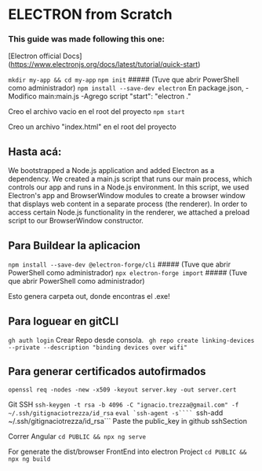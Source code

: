 # ELECTRON from Scratch

### This guide was made following this one:
[Electron official Docs] (https://www.electronjs.org/docs/latest/tutorial/quick-start)

```mkdir my-app && cd my-app```
```npm init``` ##### (Tuve que abrir PowerShell como administrador)
```npm install --save-dev electron```
En package.json,
 -Modifico 
 main:main.js
 -Agrego script 
 "start": "electron ."

Creo el archivo vacio en el root del proyecto
```npm start```

Creo un archivo "index.html" en el root del proyecto

## Hasta acá:
We bootstrapped a Node.js application and added Electron as a dependency.
We created a main.js script that runs our main process, which controls our app and runs in a Node.js environment. In this script, we used Electron's app and BrowserWindow modules to create a browser window that displays web content in a separate process (the renderer).
In order to access certain Node.js functionality in the renderer, we attached a preload script to our BrowserWindow constructor.

## Para Buildear la aplicacion
```npm install --save-dev @electron-forge/cli``` ##### (Tuve que abrir PowerShell como administrador)
```npx electron-forge import``` ##### (Tuve que abrir PowerShell como administrador)

Esto genera carpeta out, donde encontras el .exe!

## Para loguear en gitCLI
```gh auth login```
Crear Repo desde consola.
``` gh repo create linking-devices --private --description "binding devices over wifi"```

## Para generar certificados autofirmados
```openssl req -nodes -new -x509 -keyout server.key -out server.cert```



Git SSH
     ```ssh-keygen -t rsa -b 4096 -C "ignacio.trezza@gmail.com" -f ~/.ssh/gitignaciotrezza/id_rsa```
     ```eval `ssh-agent -s````
     ```ssh-add ~/.ssh/gitignaciotrezza/id_rsa```
     Paste the public_key in github sshSection

Correr Angular
```cd PUBLIC && npx ng serve```	

For generate the dist/browser FrontEnd into electron Project
```cd PUBLIC && npx ng build```	
